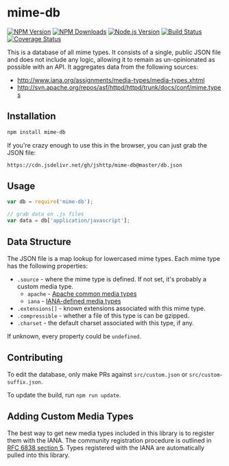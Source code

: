 # mime-db

[![NPM Version][npm-version-image]][npm-url]
[![NPM Downloads][npm-downloads-image]][npm-url]
[![Node.js Version][node-image]][node-url]
[![Build Status][travis-image]][travis-url]
[![Coverage Status][coveralls-image]][coveralls-url]

This is a database of all mime types.
It consists of a single, public JSON file and does not include any logic,
allowing it to remain as un-opinionated as possible with an API.
It aggregates data from the following sources:

- http://www.iana.org/assignments/media-types/media-types.xhtml
- http://svn.apache.org/repos/asf/httpd/httpd/trunk/docs/conf/mime.types

## Installation

```bash
npm install mime-db
```

If you're crazy enough to use this in the browser,
you can just grab the JSON file:

```
https://cdn.jsdelivr.net/gh/jshttp/mime-db@master/db.json
```

## Usage

```js
var db = require('mime-db');

// grab data on .js files
var data = db['application/javascript'];
```

## Data Structure

The JSON file is a map lookup for lowercased mime types.
Each mime type has the following properties:

- `.source` - where the mime type is defined.
    If not set, it's probably a custom media type.
    - `apache` - [Apache common media types](http://svn.apache.org/repos/asf/httpd/httpd/trunk/docs/conf/mime.types)
    - `iana` - [IANA-defined media types](http://www.iana.org/assignments/media-types/media-types.xhtml)
- `.extensions[]` - known extensions associated with this mime type.
- `.compressible` - whether a file of this type is can be gzipped.
- `.charset` - the default charset associated with this type, if any.

If unknown, every property could be `undefined`.

## Contributing

To edit the database, only make PRs against `src/custom.json` or
`src/custom-suffix.json`.

To update the build, run `npm run update`.

## Adding Custom Media Types

The best way to get new media types included in this library is to register
them with the IANA. The community registration procedure is outlined in
[RFC 6838 section 5](http://tools.ietf.org/html/rfc6838#section-5). Types
registered with the IANA are automatically pulled into this library.

[npm-version-image]: https://img.shields.io/npm/v/mime-db.svg?style=flat
[npm-downloads-image]: https://img.shields.io/npm/dm/mime-db.svg?style=flat
[npm-url]: https://npmjs.org/package/mime-db
[travis-image]: https://img.shields.io/travis/jshttp/mime-db.svg?style=flat
[travis-url]: https://travis-ci.org/jshttp/mime-db
[coveralls-image]: https://img.shields.io/coveralls/jshttp/mime-db.svg?style=flat
[coveralls-url]: https://coveralls.io/r/jshttp/mime-db?branch=master
[node-image]: https://img.shields.io/node/v/mime-db.svg?style=flat
[node-url]: http://nodejs.org/download/

